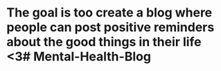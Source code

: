 # The goal is too create a blog where people can post positive reminders about the good things in their life <3#   M e n t a l - H e a l t h - B l o g  
 